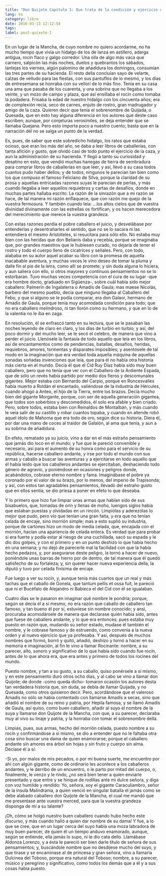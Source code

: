 ```yaml
---
title: "Don Quijote Capítulo I: Que trata de la condición y ejercicio del famoso hidalgo don Quijote de la Mancha"
lang: es
category: libro
date: 2016-03-13 12:12:54
tags:
label: post-quixote-I
---
```


En un lugar de la Mancha, de cuyo nombre no quiero acordarme, no ha mucho tiempo que vivía un hidalgo de los de lanza en astillero, adarga antigua, rocín flaco y galgo corredor. Una olla de algo más vaca que carnero, salpicón las más noches, duelos y quebrantos los sábados, lantejas los viernes, algún palomino de añadidura los domingos, consumían las tres partes de su hacienda. El resto della concluían sayo de velarte, calzas de velludo para las fiestas, con sus pantuflos de lo mesmo, y los días de entresemana se honraba con su vellorí de lo más fino. Tenía en su casa una ama que pasaba de los cuarenta, y una sobrina que no llegaba a los veinte, y un mozo de campo y plaza, que así ensillaba el rocín como tomaba la podadera. Frisaba la edad de nuestro hidalgo con los cincuenta años; era de complexión recia, seco de carnes, enjuto de rostro, gran madrugador y amigo de la caza. Quieren decir que tenía el sobrenombre de Quijada, o Quesada, que en esto hay alguna diferencia en los autores que deste caso escriben; aunque, por conjeturas verosímiles, se deja entender que se llamaba Quejana. Pero esto importa poco a nuestro cuento; basta que en la narración dél no se salga un punto de la verdad.

Es, pues, de saber que este sobredicho hidalgo, los ratos que estaba ocioso, que eran los más del año, se daba a leer libros de caballerías, con tanta afición y gusto, que olvidó casi de todo punto el ejercicio de la caza, y aun la administración de su hacienda. Y llegó a tanto su curiosidad y desatino en esto, que vendió muchas hanegas de tierra de sembradura para comprar libros de caballerías en que leer, y así, llevó a su casa todos cuantos pudo haber dellos; y de todos, ningunos le parecían tan bien como los que compuso el famoso Feliciano de Silva, porque la claridad de su prosa y aquellas entricadas razones suyas le parecían de perlas, y más cuando llegaba a leer aquellos requiebros y cartas de desafíos, donde en muchas partes hallaba escrito: La razón de la sinrazón que a mi razón se hace, de tal manera mi razón enflaquece, que con razón me quejo de la vuestra fermosura. Y también cuando leía: ...los altos cielos que de vuestra divinidad divinamente con las estrellas os fortifican, y os hacen merecedora del merecimiento que merece la vuestra grandeza.

Con estas razones perdía el pobre caballero el juicio, y desvelábase por entenderlas y desentrañarles el sentido, que no se lo sacara ni las entendiera el mesmo Aristóteles, si resucitara para sólo ello. No estaba muy bien con las heridas que don Belianís daba y recebía, porque se imaginaba que, por grandes maestros que le hubiesen curado, no dejaría de tener el rostro y todo el cuerpo lleno de cicatrices y señales. Pero, con todo, alababa en su autor aquel acabar su libro con la promesa de aquella inacabable aventura, y muchas veces le vino deseo de tomar la pluma y dalle fin al pie de la letra, como allí se promete; y sin duda alguna lo hiciera, y aun saliera con ello, si otros mayores y continuos pensamientos no se lo estorbaran. Tuvo muchas veces competencia con el cura de su lugar -que era hombre docto, graduado en Sigüenza-, sobre cuál había sido mejor caballero: Palmerín de Ingalaterra o Amadís de Gaula; mas maese Nicolás, barbero del mesmo pueblo, decía que ninguno llegaba al Caballero del Febo, y que si alguno se le podía comparar, era don Galaor, hermano de Amadís de Gaula, porque tenía muy acomodada condición para todo; que no era caballero melindroso, ni tan llorón como su hermano, y que en lo de la valentía no le iba en zaga.

En resolución, él se enfrascó tanto en su lectura, que se le pasaban las noches leyendo de claro en claro, y los días de turbio en turbio; y así, del poco dormir y del mucho leer, se le secó el celebro, de manera que vino a perder el juicio. Llenósele la fantasía de todo aquello que leía en los libros, así de encantamentos como de pendencias, batallas, desafíos, heridas, requiebros, amores, tormentas y disparates imposibles; y asentósele de tal modo en la imaginación que era verdad toda aquella máquina de aquellas sonadas soñadas invenciones que leía, que para él no había otra historia más cierta en el mundo. Decía él que el Cid Ruy Díaz había sido muy buen caballero, pero que no tenía que ver con el Caballero de la Ardiente Espada, que de sólo un revés había partido por medio dos fieros y descomunales gigantes. Mejor estaba con Bernardo del Carpio, porque en Roncesvalles había muerto a Roldán el encantado, valiéndose de la industria de Hércules, cuando ahogó a Anteo, el hijo de la Tierra, entre los brazos. Decía mucho bien del gigante Morgante, porque, con ser de aquella generación gigantea, que todos son soberbios y descomedidos, él solo era afable y bien criado. Pero, sobre todos, estaba bien con Reinaldos de Montalbán, y más cuando le veía salir de su castillo y robar cuantos topaba, y cuando en allende robó aquel ídolo de Mahoma que era todo de oro, según dice su historia. Diera él, por dar una mano de coces al traidor de Galalón, al ama que tenía, y aun a su sobrina de añadidura.

En efeto, rematado ya su juicio, vino a dar en el más estraño pensamiento que jamás dio loco en el mundo; y fue que le pareció convenible y necesario, así para el aumento de su honra como para el servicio de su república, hacerse caballero andante, y irse por todo el mundo con sus armas y caballo a buscar las aventuras y a ejercitarse en todo aquello que él había leído que los caballeros andantes se ejercitaban, deshaciendo todo género de agravio, y poniéndose en ocasiones y peligros donde, acabándolos, cobrase eterno nombre y fama. Imaginábase el pobre ya coronado por el valor de su brazo, por lo menos, del imperio de Trapisonda; y así, con estos tan agradables pensamientos, llevado del estraño gusto que en ellos sentía, se dio priesa a poner en efeto lo que deseaba.

Y lo primero que hizo fue limpiar unas armas que habían sido de sus bisabuelos, que, tomadas de orín y llenas de moho, luengos siglos había que estaban puestas y olvidadas en un rincón. Limpiólas y aderezólas lo mejor que pudo, pero vio que tenían una gran falta, y era que no tenían celada de encaje, sino morrión simple; mas a esto suplió su industria, porque de cartones hizo un modo de media celada, que, encajada con el morrión, hacían una apariencia de celada entera. Es verdad que para probar si era fuerte y podía estar al riesgo de una cuchillada, sacó su espada y le dio dos golpes, y con el primero y en un punto deshizo lo que había hecho en una semana; y no dejó de parecerle mal la facilidad con que la había hecho pedazos, y, por asegurarse deste peligro, la tornó a hacer de nuevo, poniéndole unas barras de hierro por de dentro, de tal manera que él quedó satisfecho de su fortaleza; y, sin querer hacer nueva experiencia della, la diputó y tuvo por celada finísima de encaje.

Fue luego a ver su rocín, y, aunque tenía más cuartos que un real y más tachas que el caballo de Gonela, que tantum pellis et ossa fuit, le pareció que ni el Bucéfalo de Alejandro ni Babieca el del Cid con él se igualaban.

Cuatro días se le pasaron en imaginar qué nombre le pondría; porque, según se decía él a sí mesmo, no era razón que caballo de caballero tan famoso, y tan bueno él por sí, estuviese sin nombre conocido; y ansí, procuraba acomodársele de manera que declarase quién había sido, antes que fuese de caballero andante, y lo que era entonces; pues estaba muy puesto en razón que, mudando su señor estado, mudase él también el nombre, y le cobrase famoso y de estruendo, como convenía a la nueva orden y al nuevo ejercicio que ya profesaba. Y así, después de muchos nombres que formó, borró y quitó, añadió, deshizo y tornó a hacer en su memoria e imaginación, al fin le vino a llamar Rocinante: nombre, a su parecer, alto, sonoro y significativo de lo que había sido cuando fue rocín, antes de lo que ahora era, que era antes y primero de todos los rocines del mundo.

Puesto nombre, y tan a su gusto, a su caballo, quiso ponérsele a sí mismo, y en este pensamiento duró otros ocho días, y al cabo se vino a llamar don Quijote; de donde -como queda dicho- tomaron ocasión los autores desta tan verdadera historia que, sin duda, se debía de llamar Quijada, y no Quesada, como otros quisieron decir. Pero, acordándose que el valeroso Amadís no sólo se había contentado con llamarse Amadís a secas, sino que añadió el nombre de su reino y patria, por Hepila famosa, y se llamó Amadís de Gaula, así quiso, como buen caballero, añadir al suyo el nombre de la suya y llamarse don Quijote de la Mancha, con que, a su parecer, declaraba muy al vivo su linaje y patria, y la honraba con tomar el sobrenombre della.

Limpias, pues, sus armas, hecho del morrión celada, puesto nombre a su rocín y confirmándose a sí mismo, se dio a entender que no le faltaba otra cosa sino buscar una dama de quien enamorarse; porque el caballero andante sin amores era árbol sin hojas y sin fruto y cuerpo sin alma. Decíase él a sí:

-Si yo, por malos de mis pecados, o por mi buena suerte, me encuentro por ahí con algún gigante, como de ordinario les acontece a los caballeros andantes, y le derribo de un encuentro, o le parto por mitad del cuerpo, o, finalmente, le venzo y le rindo, ¿no será bien tener a quien enviarle presentado y que entre y se hinque de rodillas ante mi dulce señora, y diga con voz humilde y rendido: Yo, señora, soy el gigante Caraculiambro, señor de la ínsula Malindrania, a quien venció en singular batalla el jamás como se debe alabado caballero don Quijote de la Mancha, el cual me mandó que me presentase ante vuestra merced, para que la vuestra grandeza disponga de mí a su talante?

¡Oh, cómo se holgó nuestro buen caballero cuando hubo hecho este discurso, y más cuando halló a quien dar nombre de su dama! Y fue, a lo que se cree, que en un lugar cerca del suyo había una moza labradora de muy buen parecer, de quien él un tiempo anduvo enamorado, aunque, según se entiende, ella jamás lo supo, ni le dio cata dello. Llamábase Aldonza Lorenzo, y a ésta le pareció ser bien darle título de señora de sus pensamientos; y, buscándole nombre que no desdijese mucho del suyo, y que tirase y se encaminase al de princesa y gran señora, vino a llamarla Dulcinea del Toboso, porque era natural del Toboso; nombre, a su parecer, músico y peregrino y significativo, como todos los demás que a él y a sus cosas había puesto.
